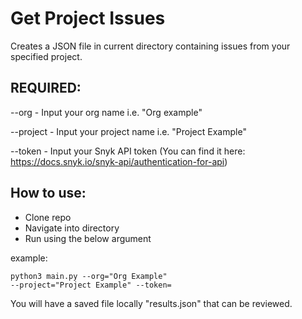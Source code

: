 # Get Project Issues

Creates a JSON file in current directory containing issues from your specified project.

## REQUIRED:

--org - Input your org name i.e. "Org example"

--project - Input your project name i.e. "Project Example"

--token - Input your Snyk API token (You can find it here: https://docs.snyk.io/snyk-api/authentication-for-api)

## How to use:
- Clone repo
- Navigate into directory
- Run using the below argument

example: <pre><code>python3 main.py --org="Org Example" --project="Project Example" --token=<token> </code></pre>

You will have a saved file locally "results.json" that can be reviewed.

